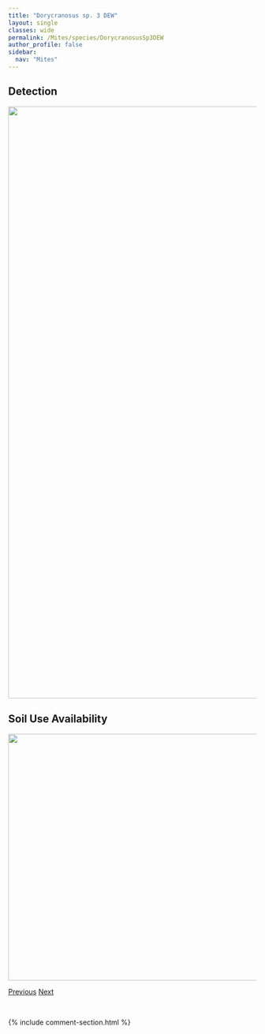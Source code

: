 ```yaml
---
title: "Dorycranosus sp. 3 DEW"
layout: single
classes: wide
permalink: /Mites/species/DorycranosusSp3DEW
author_profile: false
sidebar:
  nav: "Mites"
---
```


<h2>Detection</h2>

<a href="https://drive.google.com/uc?export=view&id=1RIAYXlk3BesHI5n531hlV7Zoxb9FVZOv">
<img src="https://drive.google.com/uc?export=view&id=1RIAYXlk3BesHI5n531hlV7Zoxb9FVZOv" height = "1200" width = "800">
</a>


<h2>Soil Use Availability</h2>

<a href="https://drive.google.com/uc?export=view&id=1APvu8cxL6rphCnkQl-URiP49neerHlzG">
<img src="https://drive.google.com/uc?export=view&id=1APvu8cxL6rphCnkQl-URiP49neerHlzG" height = "500" width = "1000">
</a>


<a href="/DevelopmentWebsite/Mites/species/DorycranosusParallelus" class="pagination--pager" title="Dorycranosus parallelus">Previous</a> <a href="/DevelopmentWebsite/Mites/species/DorycranosusSp4DEW" class="pagination--pager" title="Dorycranosus sp. 4 DEW">Next</a>

<p>&nbsp;</p>

{% include comment-section.html %}
